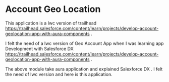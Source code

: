 # Account Geo Location 

This application is a lwc version of trailhead https://trailhead.salesforce.com/content/learn/projects/develop-account-geolocation-app-with-aura-components .

I felt the need of a lwc version of Geo Account App when I was learning app Development with Salesforce DX https://trailhead.salesforce.com/content/learn/projects/develop-account-geolocation-app-with-aura-components . 

The above module take aura application and explained Salexforce DX . I felt the need of lwc version and here is this application.
